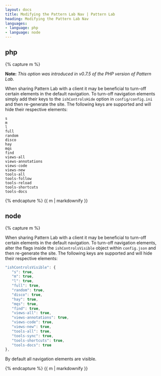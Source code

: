 ```yaml
---
layout: docs
title: Modifying the Pattern Lab Nav | Pattern Lab
heading: Modifying the Pattern Lab Nav
languages:
- language: php
- language: node
---
```


<!--- start php -->

<div class="tabs__panel" id="php">
<h2 class="language-title">php</h2>

{% capture m %}

**Note:** *This option was introduced in v0.7.5 of the PHP version of Pattern Lab.*


When sharing Pattern Lab with a client it may be beneficial to turn-off certain elements in the default navigation. To turn-off navigation elements simply add their keys to the `ishControlsHide` option in `config/config.ini` and then re-generate the site. The following keys are supported and will hide their respective elements:

```
s
m
l
full
random
disco
hay
mqs
find
views-all
views-annotations
views-code
views-new
tools-all
tools-follow
tools-reload
tools-shortcuts
tools-docs
```

{% endcapture %}
{{ m | markdownify }}

</div>

<!--- end php -->


<!--- start node -->

<div class="tabs__panel" id="node">
<h2 class="language-title">node</h2>

{% capture m %}

When sharing Pattern Lab with a client it may be beneficial to turn-off certain elements in the default navigation. To turn-off navigation elements, alter the flags inside the `ishControlsVisible` object within `config.json` and then re-generate the site. The following keys are supported and will hide their respective elements:

```javascript
"ishControlsVisible": {
   "s": true,
   "m": true,
   "l": true,
   "full": true,
   "random": true,
   "disco": true,
   "hay": true,
   "mqs": true,
   "find": true,
   "views-all": true,
   "views-annotations": true,
   "views-code": true,
   "views-new": true,
   "tools-all": true,
   "tools-sync": true,
   "tools-shortcuts": true,
   "tools-docs": true
},
```

By default all navigation elements are visible.

{% endcapture %}
{{ m | markdownify }}

</div>

<!--- end node -->

